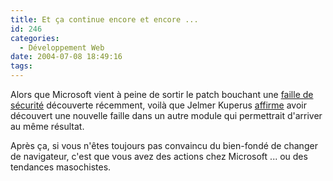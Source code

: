 ```yaml
---
title: Et ça continue encore et encore ...
id: 246
categories:
  - Développement Web
date: 2004-07-08 18:49:16
tags:
---
```


Alors que Microsoft vient à peine de sortir le patch bouchant une [faille de sécurité](http://www.presence-pc.com/news/n4286.html "Deux nouvelles failles dans Internet Explorer") découverte récemment, voilà que Jelmer Kuperus [affirme](http://www.presence-pc.com/news/n4254.html "Le &#039;retour de la faille&#039; dans Internet Explorer ") avoir découvert une nouvelle faille dans un autre module qui permettrait d'arriver au même résultat.

Après ça, si vous n'êtes toujours pas convaincu du bien-fondé de changer de navigateur, c'est que vous avez des actions chez Microsoft ... ou des tendances masochistes.